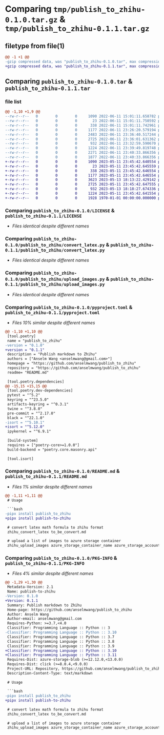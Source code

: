 # Comparing `tmp/publish_to_zhihu-0.1.0.tar.gz` & `tmp/publish_to_zhihu-0.1.1.tar.gz`

## filetype from file(1)

```diff
@@ -1 +1 @@
-gzip compressed data, was "publish_to_zhihu-0.1.0.tar", max compression
+gzip compressed data, was "publish_to_zhihu-0.1.1.tar", max compression
```

## Comparing `publish_to_zhihu-0.1.0.tar` & `publish_to_zhihu-0.1.1.tar`

### file list

```diff
@@ -1,10 +1,9 @@
--rw-r--r--   0        0        0     1090 2022-06-11 15:01:11.658782 publish_to_zhihu-0.1.0/LICENSE
--rw-r--r--   0        0        0       23 2022-06-11 15:01:11.750592 publish_to_zhihu-0.1.0/publish_to_zhihu/__init__.py
--rw-r--r--   0        0        0      338 2022-06-11 15:01:11.742961 publish_to_zhihu-0.1.0/publish_to_zhihu/console.py
--rw-r--r--   0        0        0     1177 2022-06-11 23:26:20.579194 publish_to_zhihu-0.1.0/publish_to_zhihu/convert_latex.py
--rw-r--r--   0        0        0     2483 2022-06-11 23:36:40.517244 publish_to_zhihu-0.1.0/publish_to_zhihu/prepare_md.py
--rw-r--r--   0        0        0     2725 2022-06-11 23:36:01.631362 publish_to_zhihu-0.1.0/publish_to_zhihu/upload_images.py
--rw-r--r--   0        0        0      932 2022-06-11 23:32:59.590670 publish_to_zhihu-0.1.0/pyproject.toml
--rw-r--r--   0        0        0     1224 2022-06-11 23:39:49.819748 publish_to_zhihu-0.1.0/README.md
--rw-r--r--   0        0        0     2271 2022-06-11 23:40:33.866356 publish_to_zhihu-0.1.0/setup.py
--rw-r--r--   0        0        0     1877 2022-06-11 23:40:33.866356 publish_to_zhihu-0.1.0/PKG-INFO
+-rw-r--r--   0        0        0     1090 2023-05-11 23:45:42.640554 publish_to_zhihu-0.1.1/LICENSE
+-rw-r--r--   0        0        0       23 2023-05-11 23:45:42.645559 publish_to_zhihu-0.1.1/publish_to_zhihu/__init__.py
+-rw-r--r--   0        0        0      338 2023-05-11 23:45:42.646554 publish_to_zhihu-0.1.1/publish_to_zhihu/console.py
+-rw-r--r--   0        0        0     1177 2023-05-11 23:45:42.646554 publish_to_zhihu-0.1.1/publish_to_zhihu/convert_latex.py
+-rw-r--r--   0        0        0     3623 2023-05-13 18:13:22.429142 publish_to_zhihu-0.1.1/publish_to_zhihu/prepare_md.py
+-rw-r--r--   0        0        0     2725 2023-05-11 23:45:42.647555 publish_to_zhihu-0.1.1/publish_to_zhihu/upload_images.py
+-rw-r--r--   0        0        0      932 2023-05-13 18:18:27.674336 publish_to_zhihu-0.1.1/pyproject.toml
+-rw-r--r--   0        0        0     1224 2023-05-11 23:45:42.641554 publish_to_zhihu-0.1.1/README.md
+-rw-r--r--   0        0        0     1928 1970-01-01 00:00:00.000000 publish_to_zhihu-0.1.1/PKG-INFO
```

### Comparing `publish_to_zhihu-0.1.0/LICENSE` & `publish_to_zhihu-0.1.1/LICENSE`

 * *Files identical despite different names*

### Comparing `publish_to_zhihu-0.1.0/publish_to_zhihu/convert_latex.py` & `publish_to_zhihu-0.1.1/publish_to_zhihu/convert_latex.py`

 * *Files identical despite different names*

### Comparing `publish_to_zhihu-0.1.0/publish_to_zhihu/upload_images.py` & `publish_to_zhihu-0.1.1/publish_to_zhihu/upload_images.py`

 * *Files identical despite different names*

### Comparing `publish_to_zhihu-0.1.0/pyproject.toml` & `publish_to_zhihu-0.1.1/pyproject.toml`

 * *Files 10% similar despite different names*

```diff
@@ -1,10 +1,10 @@
 [tool.poetry]
 name = "publish_to_zhihu"
-version = "0.1.0"
+version = "0.1.1"
 description = "Publish markdown to Zhihu"
 authors = ["Anselm Wang <anselmwang@gmail.com>"]
 homepage = "https://github.com/anselmwang/publish_to_zhihu"
 repository = "https://github.com/anselmwang/publish_to_zhihu"
 readme= "README.md"
 
 [tool.poetry.dependencies]
@@ -15,15 +15,15 @@
 [tool.poetry.dev-dependencies]
 pytest = "^5.2"
 keyring = "^23.5.0"
 artifacts-keyring = "^0.3.1"
 twine = "^3.8.0"
 pre-commit = "^2.17.0"
 black = "^22.1.0"
-isort = "^5.10.1"
+isort = "^5.12.0"
 ipykernel = "^6.9.1"
 
 [build-system]
 requires = ["poetry-core>=1.0.0"]
 build-backend = "poetry.core.masonry.api"
 
 [tool.isort]
```

### Comparing `publish_to_zhihu-0.1.0/README.md` & `publish_to_zhihu-0.1.1/README.md`

 * *Files 1% similar despite different names*

```diff
@@ -1,11 +1,11 @@
 # Usage
 
 ```bash
-pipx install publish_to_zhihu
+pipx install publish-to-zhihu
 
 # convert latex math formula to zhihu format
 zhihu_convert_latex to_be_convert.md
 
 # upload a list of images to azure storage container
 zhihu_upload_images azure_storage_container_name azure_storage_account_connection_string file_root file_rel_path_0 file_rel_path_1
```

### Comparing `publish_to_zhihu-0.1.0/PKG-INFO` & `publish_to_zhihu-0.1.1/PKG-INFO`

 * *Files 4% similar despite different names*

```diff
@@ -1,29 +1,30 @@
 Metadata-Version: 2.1
 Name: publish-to-zhihu
-Version: 0.1.0
+Version: 0.1.1
 Summary: Publish markdown to Zhihu
 Home-page: https://github.com/anselmwang/publish_to_zhihu
 Author: Anselm Wang
 Author-email: anselmwang@gmail.com
 Requires-Python: >=3.7,<4.0
 Classifier: Programming Language :: Python :: 3
-Classifier: Programming Language :: Python :: 3.10
 Classifier: Programming Language :: Python :: 3.7
 Classifier: Programming Language :: Python :: 3.8
 Classifier: Programming Language :: Python :: 3.9
+Classifier: Programming Language :: Python :: 3.10
+Classifier: Programming Language :: Python :: 3.11
 Requires-Dist: azure-storage-blob (>=12.12.0,<13.0.0)
 Requires-Dist: click (>=8.0.4,<9.0.0)
 Project-URL: Repository, https://github.com/anselmwang/publish_to_zhihu
 Description-Content-Type: text/markdown
 
 # Usage
 
 ```bash
-pipx install publish_to_zhihu
+pipx install publish-to-zhihu
 
 # convert latex math formula to zhihu format
 zhihu_convert_latex to_be_convert.md
 
 # upload a list of images to azure storage container
 zhihu_upload_images azure_storage_container_name azure_storage_account_connection_string file_root file_rel_path_0 file_rel_path_1
```

